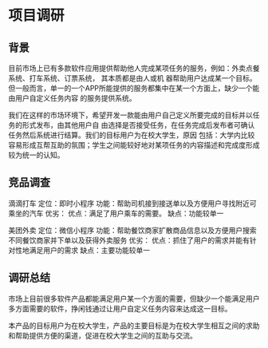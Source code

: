 # 项目调研

## 背景

目前市场上已有多款软件应用提供帮助他人完成某项任务的服务，例如：外卖点餐系统、打车系统、订票系统，  其本质都是由人或机  器帮助用户达成某一个目标。但一般而言，单一的一个APP所能提供的服务都集中在某一个方面上，缺少一个能由用户自定义任务内容
的服务提供系统。


我们在这样的市场环境下，希望开发一款能由用户自己定义所要完成的目标并以任务的形式发布，由其他用户自  由选择是否接受任务，在任务完成后发布者可确认任务然后系统进行结算。我们的目标用户为在校大学生，原因  包括：大学内比较容易形成互帮互助的氛围；学生之间能较好地对某项任务的内容描述和完成度形成较为统一的认知。



## 竞品调查

滴滴打车
定位：即时小程序
功能：帮助司机接到接送单以及方便用户寻找附近可乘坐的汽车
优劣：
优点：满足了用户乘车的需要。
缺点：功能较单一

美团外卖
定位：微信小程序
功能：帮助餐饮商家扩散商品信息以及方便用户搜索不同餐饮商家并下单以及获得外卖服务
优劣：
优点：抓住了用户的需求并能有针对性地满足用户的需求
缺点：主要功能较单一

## 调研总结

市场上目前很多软件产品都能满足用户某一个方面的需要，但缺少一个能满足用户多方面需要的软件，挣闲钱通过让用户自定义任务内容来达成这一目标。

本产品的目标用户为在校大学生，产品的主要目标是为在校大学生相互之间的求助和帮助提供方便的渠道，促进在校大学生之间的互助与交流。

